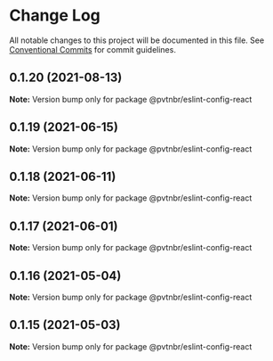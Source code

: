 # Change Log

All notable changes to this project will be documented in this file.
See [Conventional Commits](https://conventionalcommits.org) for commit guidelines.

## 0.1.20 (2021-08-13)

**Note:** Version bump only for package @pvtnbr/eslint-config-react





## 0.1.19 (2021-06-15)

**Note:** Version bump only for package @pvtnbr/eslint-config-react





## 0.1.18 (2021-06-11)

**Note:** Version bump only for package @pvtnbr/eslint-config-react





## 0.1.17 (2021-06-01)

**Note:** Version bump only for package @pvtnbr/eslint-config-react





## 0.1.16 (2021-05-04)

**Note:** Version bump only for package @pvtnbr/eslint-config-react





## 0.1.15 (2021-05-03)

**Note:** Version bump only for package @pvtnbr/eslint-config-react

